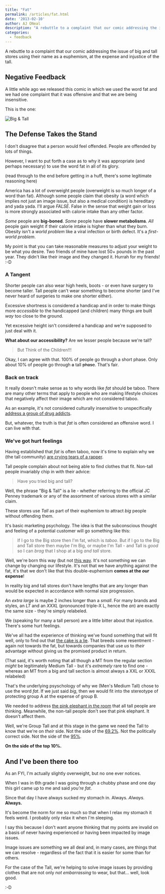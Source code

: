 ```yaml
---
title: "Fat"
permalink: /articles/fat.html
date: '2013-02-10'
author: AJ ONeal
description: "A rebuttle to a complaint that our comic addressing the issue of big and tall stores using their name as a euphemism, at the expense and injustice of the tall."
categories:
  - feedback
---
```


[big-n-tall-comic]: https://sphotos-b.xx.fbcdn.net/hphotos-ash4/299542_493943143989770_1084414739_n.png
[hurt-feelings]: http://youtu.be/9zI3_pnUU3k
[meth-project]: http://www.youtube.com/user/MethProject
[the-cake-is-a-lie]: http://www.urbandictionary.com/define.php?term=the%20cake%20is%20a%20lie
[pink-elephant]: http://en.wikipedia.org/wiki/Elephant_in_the_room
[born-this-way]: http://youtu.be/wV1FrqwZyKw

A rebuttle to a complaint that our comic addressing the issue of big and tall stores
using their name as a euphemism, at the expense and injustice of the tall.

## Negative Feedback

A little while ago we released this comic in which we used the word fat
and we had one complaint that it was offensive and that we are being
insensitive.

This is the one:

![Big & Tall][big-n-tall-comic]

## The Defense Takes the Stand

I don't disagree that a person would feel offended.
People are offended by lots of things.

However, I want to put forth a case as to why it was appropriate
(and perhaps necessary) to use the word fat in all of its glory.

(read through to the end before getting in a huff,
there's some legitimate reasoning here)

America has a lot of overweight people
(overweight is so much longer of a word than fat).
Although some people claim that obesity
(a word which implies not just an image issue, but also a medical condition)
is hereditary and yada yada.
I'll argue *FALSE*.
False in the sense that weight gain or loss is more strongly
associated with calorie intake than any other factor.

*Some* people are **big-boned**.
*Some* people have **slower metabolisms**.
*All* people gain weight if their calorie intake is higher than what they burn.
Obesity isn't a *world problem* like a viral infection or birth defect.
It's a *first-world problem*.

My point is that you can take reasonable measures to adjust your weight
to be what you desire.
Two friends of mine have lost 50+ pounds in the past year.
They didn't like their image and they changed it.
Hurrah for my friends!
:-D

### A Tangent

Shorter people can also wear high heels, boots - or even have
surgery to become taller.
Tall people can't wear something to become shorter
(and I've never heard of surgeries to make one shorter either).

Excessive shortness is considered a handicap and in order to make things
more *accessible* to the handicapped (and children) many things are built
*way* too close to the ground.

Yet excessive height isn't considered a handicap and we're supposed to just
deal with it.

**What about our accessibility?** Are we lesser people because we're tall?

> But Think of the Children!!!

Okay, I can agree with that.
100% of people go through a short phase.
Only about 10% of people go through <del>a</del> tall <del>phase</del>.
That's fair. 

### Back on track

It really doesn't make sense as to why words like *fat* should be taboo.
There are many other terms that apply to people who are making lifestyle
choices that negatively affect their image which are not considered taboo.

As an example, it's not considered culturally insensitive to unspecifically
[address a group of drug addicts][meth-project].

But, whatever, the truth is that *fat* is often considered an offensive word.
I can live with that.

### We've got hurt feelings

Having established that *fat* is often taboo,
now it's time to explain why we
(the tall community)
[are crying tears of a rapper][hurt-feelings].

Tall people complain about not being able to find clothes that fit.
Non-tall people invariably chip in with their advice:

> Have you tried big and tall?

Well, the phrase "Big & Tall" is a lie -
whether referring to the official JC Penney trademark or any of the
assortment of various stores with a similar claim.

These stores use *Tall* as part of their euphemism to attract *big* people
without offending them.

It's basic marketing psychology.
The idea is that the subconscious thought and feeling of a potential customer
will go something like this:

> If I go to the Big store then I'm fat, which is *taboo*.
> But if I go to the Big and Tall
> store then maybe I'm Big, or maybe I'm Tall  -
> and Tall is *good* so I can
> *brag* that I shop at a big *and tall* store.

Well, we're born this way (but not [this way][born-this-way].
It's not something we can change by changing our lifestyle.
It's not that we have anything against the fat,
it's that we don't like that this double-euphemism **comes at the *our* expense**!

In reality big and tall stores don't have lengths that are any longer than
would be expected in accordance with normal size progression.

An *extra large* is maybe 2 inches longer than a *small*.
For many brands and styles, an *LT* and an *XXXL*
(pronounced triple-X L, hence the *an*)
are exactly the same size - they're simply relabeled.

We (speaking for many a tall person) are a little bitter about that injustice.
There's some hurt feelings.

We've all had the experience of thinking we've found something that will fit well,
only to find out that [the cake is a lie][the-cake-is-a-lie].
That breeds some resentment - again not towards the fat,
but towards companies that use *us* to *their* advantage without giving us
the promised product in return.

(That said, it's worth noting that all though a MT from the regular section
*might* be legitimately Medium Tall -
but it's *extremely* rare to find one -
whereas an MT from a big and tall section is almost always a XXL or XXXL relabeled)

That's the underlying psyschology of why we (Men's Medium Tall)
chose to use the word *fat*.
If we just said *big*,
then we would fit into the stereotype of protecting group A at the expense of group B.

We needed to address [the pink elephant in the room][pink-elephant]
that all tall people are thinking.
Meanwhile, the non-tall people don't see that pink elephant.
It doesn't affect them.

Well, we're Group Tall and at this stage in the game we need the Tall to know
that we're on *their* side.
Not the side of the [69.2%](http://www.cdc.gov/nchs/fastats/overwt.htm).
Not the politically correct side.
Not the side of the [95%](http://answers.google.com/answers/threadview/id/325064.html).

**On the side of the top 10%.**

## And I've been there too

As an FYI, I'm actually slightly overweight, but no one ever notices.

When I was in 6th grade I was going through a chubby phase and one day this
girl came up to me and said *you're fat*.

Since that day I have always sucked my stomach in.
Always.
*Always.*
**Always.**

It's become the norm for me so much so that when I relax my stomach it feels weird.
I probably only relax it when I'm sleeping.

I say this because I don't want anyone thinking that my points are invalid
on a basis of never having experienced or having been impacted by image issues.

Image issues are something we all deal and, in many cases, are things that we can
resolve -
regardless of the fact that it is easier for some than for others.

For the case of the Tall, we're helping to solve image issues by providing
clothes that are not only *not embarrassing* to wear,
but that... well, look good.

:-D
